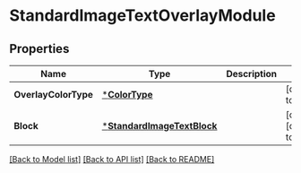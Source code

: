 # StandardImageTextOverlayModule

## Properties
Name | Type | Description | Notes
------------ | ------------- | ------------- | -------------
**OverlayColorType** | [***ColorType**](ColorType.md) |  | [default to null]
**Block** | [***StandardImageTextBlock**](StandardImageTextBlock.md) |  | [optional] [default to null]

[[Back to Model list]](../README.md#documentation-for-models) [[Back to API list]](../README.md#documentation-for-api-endpoints) [[Back to README]](../README.md)

